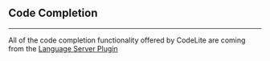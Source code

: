 ## Code Completion
---

All of the code completion functionality offered by CodeLite are coming from the [Language Server Plugin](../plugins/lsp.md)
